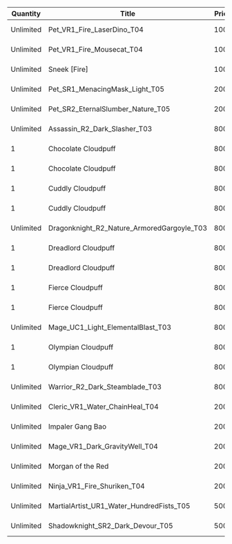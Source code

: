 | Quantity | Title | Price | Currency |  Requirement |
| -------- | ----- | ----- | -------- |  ----------- |
| Unlimited | Pet_VR1_Fire_LaserDino_T04 | 100 | Cloudpuff Cookies |  |
| Unlimited | Pet_VR1_Fire_Mousecat_T04 | 100 | Cloudpuff Cookies |  |
| Unlimited | Sneek [Fire] | 100 | Cloudpuff Cookies |  |
| Unlimited | Pet_SR1_MenacingMask_Light_T05 | 200 | Cloudpuff Cookies |  |
| Unlimited | Pet_SR2_EternalSlumber_Nature_T05 | 200 | Cloudpuff Cookies |  |
| Unlimited | Assassin_R2_Dark_Slasher_T03 | 800 | Magic Tickets |  |
| 1 | Chocolate Cloudpuff | 800 | Cloudpuff Cookies |  |
| 1 | Chocolate Cloudpuff | 800 | Cloudpuff Cookies |  |
| 1 | Cuddly Cloudpuff | 800 | Cloudpuff Cookies |  |
| 1 | Cuddly Cloudpuff | 800 | Cloudpuff Cookies |  |
| Unlimited | Dragonknight_R2_Nature_ArmoredGargoyle_T03 | 800 | Magic Tickets |  |
| 1 | Dreadlord Cloudpuff | 800 | Cloudpuff Cookies |  |
| 1 | Dreadlord Cloudpuff | 800 | Cloudpuff Cookies |  |
| 1 | Fierce Cloudpuff | 800 | Cloudpuff Cookies |  |
| 1 | Fierce Cloudpuff | 800 | Cloudpuff Cookies |  |
| Unlimited | Mage_UC1_Light_ElementalBlast_T03 | 800 | Magic Tickets |  |
| 1 | Olympian Cloudpuff | 800 | Cloudpuff Cookies |  |
| 1 | Olympian Cloudpuff | 800 | Cloudpuff Cookies |  |
| Unlimited | Warrior_R2_Dark_Steamblade_T03 | 800 | Magic Tickets |  |
| Unlimited | Cleric_VR1_Water_ChainHeal_T04 | 2000 | Magic Tickets |  |
| Unlimited | Impaler Gang Bao | 2000 | Magic Tickets |  |
| Unlimited | Mage_VR1_Dark_GravityWell_T04 | 2000 | Magic Tickets |  |
| Unlimited | Morgan of the Red | 2000 | Magic Tickets |  |
| Unlimited | Ninja_VR1_Fire_Shuriken_T04 | 2000 | Magic Tickets |  |
| Unlimited | MartialArtist_UR1_Water_HundredFists_T05 | 5000 | Magic Tickets |  |
| Unlimited | Shadowknight_SR2_Dark_Devour_T05 | 5000 | Magic Tickets |  |
